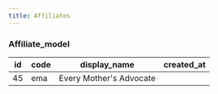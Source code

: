 ```yaml
---
title: Affiliates
---
```


### Affiliate_model

| id | code | display_name            | created_at |
|:--:|------|-------------------------|------------|
| 45 | ema  | Every Mother's Advocate |            |
